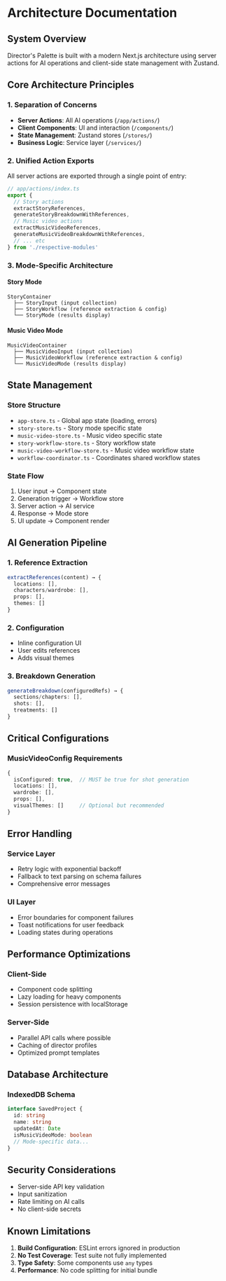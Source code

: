 # Architecture Documentation

## System Overview

Director's Palette is built with a modern Next.js architecture using server actions for AI operations and client-side state management with Zustand.

## Core Architecture Principles

### 1. Separation of Concerns
- **Server Actions**: All AI operations (`/app/actions/`)
- **Client Components**: UI and interaction (`/components/`)
- **State Management**: Zustand stores (`/stores/`)
- **Business Logic**: Service layer (`/services/`)

### 2. Unified Action Exports
All server actions are exported through a single point of entry:
```typescript
// app/actions/index.ts
export {
  // Story actions
  extractStoryReferences,
  generateStoryBreakdownWithReferences,
  // Music video actions
  extractMusicVideoReferences,
  generateMusicVideoBreakdownWithReferences,
  // ... etc
} from './respective-modules'
```

### 3. Mode-Specific Architecture

#### Story Mode
```
StoryContainer
  ├── StoryInput (input collection)
  ├── StoryWorkflow (reference extraction & config)
  └── StoryMode (results display)
```

#### Music Video Mode
```
MusicVideoContainer
  ├── MusicVideoInput (input collection)
  ├── MusicVideoWorkflow (reference extraction & config)
  └── MusicVideoMode (results display)
```

## State Management

### Store Structure
- `app-store.ts` - Global app state (loading, errors)
- `story-store.ts` - Story mode specific state
- `music-video-store.ts` - Music video specific state
- `story-workflow-store.ts` - Story workflow state
- `music-video-workflow-store.ts` - Music video workflow state
- `workflow-coordinator.ts` - Coordinates shared workflow states

### State Flow
1. User input → Component state
2. Generation trigger → Workflow store
3. Server action → AI service
4. Response → Mode store
5. UI update → Component render

## AI Generation Pipeline

### 1. Reference Extraction
```typescript
extractReferences(content) → {
  locations: [],
  characters/wardrobe: [],
  props: [],
  themes: []
}
```

### 2. Configuration
- Inline configuration UI
- User edits references
- Adds visual themes

### 3. Breakdown Generation
```typescript
generateBreakdown(configuredRefs) → {
  sections/chapters: [],
  shots: [],
  treatments: []
}
```

## Critical Configurations

### MusicVideoConfig Requirements
```typescript
{
  isConfigured: true,  // MUST be true for shot generation
  locations: [],
  wardrobe: [],
  props: [],
  visualThemes: []     // Optional but recommended
}
```

## Error Handling

### Service Layer
- Retry logic with exponential backoff
- Fallback to text parsing on schema failures
- Comprehensive error messages

### UI Layer
- Error boundaries for component failures
- Toast notifications for user feedback
- Loading states during operations

## Performance Optimizations

### Client-Side
- Component code splitting
- Lazy loading for heavy components
- Session persistence with localStorage

### Server-Side
- Parallel API calls where possible
- Caching of director profiles
- Optimized prompt templates

## Database Architecture

### IndexedDB Schema
```typescript
interface SavedProject {
  id: string
  name: string
  updatedAt: Date
  isMusicVideoMode: boolean
  // Mode-specific data...
}
```

## Security Considerations

- Server-side API key validation
- Input sanitization
- Rate limiting on AI calls
- No client-side secrets

## Known Limitations

1. **Build Configuration**: ESLint errors ignored in production
2. **No Test Coverage**: Test suite not fully implemented
3. **Type Safety**: Some components use `any` types
4. **Performance**: No code splitting for initial bundle